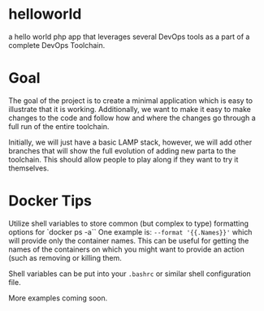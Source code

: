 # helloworld
a hello world php app that leverages several DevOps tools as a part of a complete DevOps Toolchain.

# Goal

The goal of the project is to create a minimal application which is easy to illustrate that it is working. Additionally, we want to make it easy to make changes to the code and follow how and where the changes go through a full run of the entire toolchain.

Initially, we will just have a basic LAMP stack, however, we will add other branches that will show the full evolution of adding new parta to the toolchain. This should allow people to play along if they want to try it themselves.

# Docker Tips

Utilize shell variables to store common (but complex to type) formatting options for `docker ps -a``
One example is: 
```--format '{{.Names}}'```
which will provide only the container names. This can be useful for getting the names of the containers on which you might want to provide an action (such as removing or killing them.

Shell variables can be put into your `.bashrc` or similar shell configuration file.

More examples coming soon.
